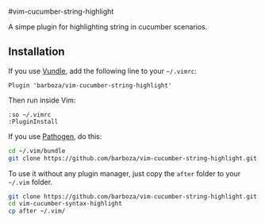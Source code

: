 #vim-cucumber-string-highlight

A simpe plugin for highlighting string in cucumber scenarios.


## Installation

If you use [Vundle](https://github.com/gmarik/vundle), add the following line to your `~/.vimrc`:

```vim
Plugin 'barboza/vim-cucumber-string-highlight'
```

Then run inside Vim:

```vim
:so ~/.vimrc
:PluginInstall
```

If you use [Pathogen](https://github.com/tpope/vim-pathogen), do this:

```sh
cd ~/.vim/bundle
git clone https://github.com/barboza/vim-cucumber-string-highlight.git
```

To use it without any plugin manager, just copy the `after` folder to your `~/.vim` folder.

```sh
git clone https://github.com/barboza/vim-cucumber-string-highlight.git
cd vim-cucumber-syntax-highlight
cp after ~/.vim/
```
